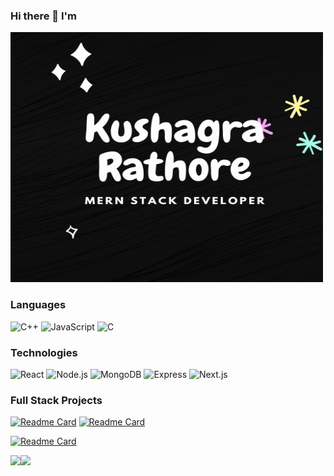 ### Hi there 👋 I'm

<img src="https://github.com/kushagra1212/kushagra1212/blob/main/profile.gif" align="bottom" height="400" width="500"  >

### Languages

![C++](https://img.shields.io/badge/-C++-000?&logo=c%2b%2b&logoColor=00599C)
![JavaScript](https://img.shields.io/badge/-JavaScript-000?&logo=JavaScript)
![C](https://img.shields.io/badge/-C-000?&logo=C)


### Technologies

![React](https://img.shields.io/badge/-React-000?&logo=React)
![Node.js](https://img.shields.io/badge/-Node.js-000?&logo=node.js)
![MongoDB](https://img.shields.io/badge/-MongoDB-000?&logo=mongodb)
![Express](https://img.shields.io/badge/-Express-000?&logo=express)
![Next.js](https://img.shields.io/badge/-Next.js-000?&logo=nextdotjs)


### Full Stack Projects


<!-- <a href="https://eimentum.vercel.app/">
  <img src="https://eimentum.vercel.app/logo.svg#svgView(viewBox(5, 4, 2, 5))" height="200" width="200" />
</a>
 -->
[![Readme Card](https://github-readme-stats.vercel.app/api/pin/?username=kushagra1212&repo=Eimentum)](https://github.com/kushagra1212/Eimentum)
[![Readme Card](https://github-readme-stats.vercel.app/api/pin/?username=kushagra1212&repo=chat-app)](https://github.com/kushagra1212/chat-app)

[![Readme Card](https://github-readme-stats.vercel.app/api/pin/?username=kushagra1212&repo=YouTube-video-Downloader)](https://github.com/kushagra1212/YouTube-video-Downloader)

<a href="/"><img height="137px" src="https://github-readme-stats.vercel.app/api?username=kushagra1212&hide_title=true&hide_border=true&show_icons=true&include_all_commits=true&count_private=true&line_height=21&text_color=000&icon_color=000&bg_color=0,ea6161,ffc64d,fffc4d,52fa5a&theme=graywhite" /><!-- wi*quL3fcV --><img height="137px" src="https://github-readme-stats.vercel.app/api/top-langs/?username=kushagra1212&hide=html&hide_title=true&hide_border=true&layout=compact&langs_count=6&exclude_repo=comp426,Redventures-Movie-Quotes&text_color=000&icon_color=fff&bg_color=0,52fa5a,4dfcff,c64dff&theme=graywhite" /></a>
